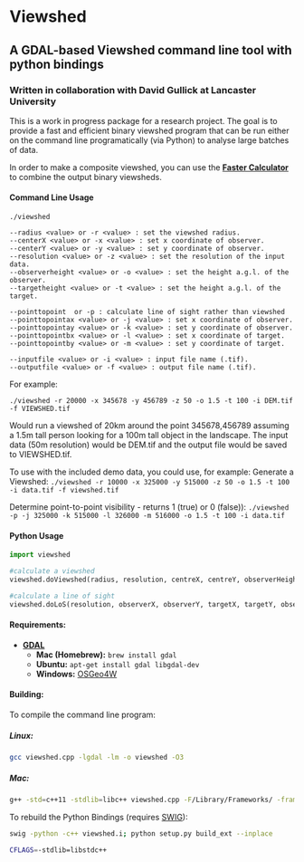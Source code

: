 # Viewshed
## A GDAL-based Viewshed command line tool with python bindings

### Written in collaboration with David Gullick at Lancaster University

This is a work in progress package for a research project. The goal is to provide a fast and efficient binary viewshed program that can be run either on the command line programatically (via Python) to analyse large batches of data.

In order to make a composite viewshed, you can use the [**Faster Calculator**](https://github.com/jonnyhuck/FasterCalculator) to combine the output binary viewsheds.

#### Command Line Usage

```
./viewshed

--radius <value> or -r <value> : set the viewshed radius.
--centerX <value> or -x <value> : set x coordinate of observer.
--centerY <value> or -y <value> : set y coordinate of observer.
--resolution <value> or -z <value> : set the resolution of the input data.
--observerheight <value> or -o <value> : set the height a.g.l. of the observer.
--targetheight <value> or -t <value> : set the height a.g.l. of the target.

--pointtopoint  or -p : calculate line of sight rather than viewshed
--pointtopointax <value> or -j <value> : set x coordinate of observer.
--pointtopointay <value> or -k <value> : set y coordinate of observer.
--pointtopointbx <value> or -l <value> : set x coordinate of target.
--pointtopointby <value> or -m <value> : set y coordinate of target.

--inputfile <value> or -i <value> : input file name (.tif).
--outputfile <value> or -f <value> : output file name (.tif).

```
For example:

`./viewshed -r 20000 -x 345678 -y 456789 -z 50 -o 1.5 -t 100 -i DEM.tif -f VIEWSHED.tif`

Would run a viewshed of 20km around the point 345678,456789 assuming a 1.5m tall person looking for a 100m tall object in the landscape. The input data (50m resolution) would be DEM.tif and the output file would be saved to VIEWSHED.tif.

To use with the included demo data, you could use, for example:
Generate a Viewshed:
`./viewshed -r 10000 -x 325000 -y 515000 -z 50 -o 1.5 -t 100 -i data.tif -f viewshed.tif`

Determine point-to-point visibility - returns 1 (true) or 0 (false)):
`./viewshed -p -j 325000 -k 515000 -l 326000 -m 516000 -o 1.5 -t 100 -i data.tif`

#### Python Usage

```python
import viewshed

#calculate a viewshed
viewshed.doViewshed(radius, resolution, centreX, centreY, observerHeight, targetHeight, inputFile, outputFile)

#calculate a line of sight
viewshed.doLoS(resolution, observerX, observerY, targetX, targetY, observerHeight, targetHeight, inputFile)
```

#### Requirements:
* [**GDAL**](http://www.gdal.org/)
	* **Mac (Homebrew):** `brew install gdal`
	* **Ubuntu:** `apt-get install gdal libgdal-dev`
	* **Windows:** [OSGeo4W](https://trac.osgeo.org/osgeo4w)

#### Building:
To compile the command line program:

##### Linux:

```bash
gcc viewshed.cpp -lgdal -lm -o viewshed -O3
```

##### Mac:
```bash
g++ -std=c++11 -stdlib=libc++ viewshed.cpp -F/Library/Frameworks/ -framework GDAL -o viewshed -O3
```
To rebuild the Python Bindings (requires [SWIG](http://swig.org/)):

```bash
swig -python -c++ viewshed.i; python setup.py build_ext --inplace

CFLAGS=-stdlib=libstdc++ 
```
